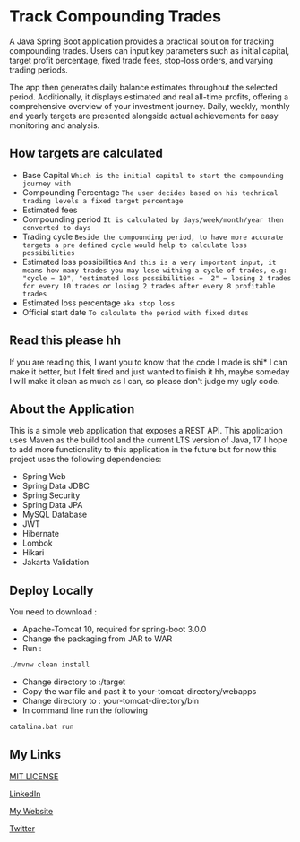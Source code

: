 # Track Compounding Trades

A Java Spring Boot application provides a practical solution for tracking compounding trades. 
Users can input key parameters such as initial capital, 
target profit percentage, fixed trade fees, stop-loss orders,
and varying trading periods.

The app then generates daily balance estimates throughout the selected period. Additionally, 
it displays estimated and real all-time profits, 
offering a comprehensive overview of your investment journey. 
Daily, weekly, monthly and yearly targets are presented alongside actual 
achievements for easy monitoring and analysis.

## How targets are calculated

- Base Capital `Which is the initial capital to start the compounding journey with`
- Compounding Percentage `The user decides based on his technical trading levels a fixed target percentage`
- Estimated fees
- Compounding period `It is calculated by days/week/month/year then converted to days`
- Trading cycle `Beside the compounding period, to have more accurate targets a pre defined cycle would help to calculate loss possibilities`
- Estimated loss possibilities `And this is a very important input, it means how many trades you may lose withing a cycle of trades, e.g: "cycle = 10", "estimated loss possibilities =  2" = losing 2 trades for every 10 trades or losing 2 trades after every 8 profitable trades`
- Estimated loss percentage `aka stop loss`
- Official start date `To calculate the period with fixed dates`


## Read this please hh
If you are reading this, I want you to know that the code I made is shi*
I can make it better, but I felt tired and just wanted to finish it hh, maybe someday I will make it clean as much as I can, so please don't judge my ugly code.

## About the Application

This is a simple web application that exposes a REST API. This application uses Maven as the build tool and the current
LTS version of Java, 17. I hope to add more functionality to this application in the future but
for now this project uses the following dependencies:

- Spring Web
- Spring Data JDBC
- Spring Security
- Spring Data JPA
- MySQL Database
- JWT
- Hibernate
- Lombok
- Hikari
- Jakarta Validation


## Deploy Locally
You need to download :
- Apache-Tomcat 10, required for spring-boot 3.0.0
- Change the packaging from JAR to WAR
- Run :
```bash
./mvnw clean install
```
- Change directory to :/target
- Copy the war file and past it to your-tomcat-directory/webapps
- Change directory to : your-tomcat-directory/bin
- In command line run the following
```bash
catalina.bat run
```


## My Links
[MIT LICENSE](https://github.com/achrafaitibba/track-coumpounding-trades/blob/main/LICENSE.txt)

[LinkedIn](https://www.linkedin.com/in/achrafaitibba)

[My Website](https://www.achrafaitibba.com)

[Twitter](https://www.twitter.com/achrafaitibba)
